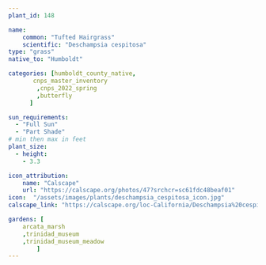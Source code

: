 ```yaml
---
plant_id: 148

name: 
    common: "Tufted Hairgrass" 
    scientific: "Deschampsia cespitosa"   
type: "grass"
native_to: "Humboldt"

categories: [humboldt_county_native,
       cnps_master_inventory
        ,cnps_2022_spring
        ,butterfly
      ]

sun_requirements:
  - "Full Sun"
  - "Part Shade"
# min then max in feet
plant_size:
  - height: 
    - 3.3

icon_attribution: 
    name: "Calscape"
    url: "https://calscape.org/photos/47?srchcr=sc61fdc48beaf01"
icon:  "/assets/images/plants/deschampsia_cespitosa_icon.jpg"
calscape_link: "https://calscape.org/loc-California/Deschampsia%20cespitosa(%20)"

gardens: [
    arcata_marsh
    ,trinidad_museum
    ,trinidad_museum_meadow
        ]
---
```



